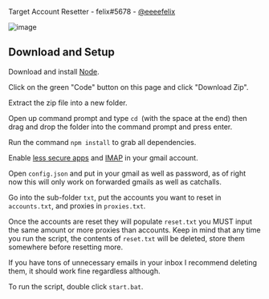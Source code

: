 Target Account Resetter - felix#5678 - [@eeeefelix](https://twitter.com/eeeefelix)

![image](https://user-images.githubusercontent.com/76449086/119068233-c5929500-b9b1-11eb-81a7-ad7dfd180904.png)

Download and Setup
------------
Download and install [Node](https://nodejs.org/dist/v15.14.0/node-v15.14.0-x64.msi).

Click on the green "Code" button on this page and click "Download Zip".

Extract the zip file into a new folder.

Open up command prompt and type `cd `(with the space at the end) then drag and drop the folder into the command prompt and press enter.

Run the command `npm install` to grab all dependencies.

Enable [less secure apps](https://myaccount.google.com/lesssecureapps) and [IMAP](https://mail.google.com/mail/u/0/#settings/fwdandpop) in your gmail account.

Open `config.json` and put in your gmail as well as password, as of right now this will only work on forwarded gmails as well as catchalls.

Go into the sub-folder `txt`, put the accounts you want to reset in `accounts.txt`, and proxies in `proxies.txt`.

Once the accounts are reset they will populate `reset.txt` you MUST input the same amount or more proxies than accounts. Keep in mind that any time you run the script, the contents of `reset.txt` will be deleted, store them somewhere before resetting more.

If you have tons of unnecessary emails in your inbox I recommend deleting them, it should work fine regardless although.

To run the script, double click `start.bat`.
